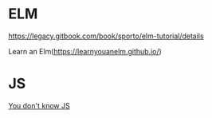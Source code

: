 # ELM


https://legacy.gitbook.com/book/sporto/elm-tutorial/details

Learn an Elm(https://learnyouanelm.github.io/)


# JS

[You don't know JS](https://github.com/getify/You-Dont-Know-JS)
